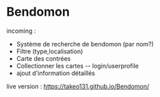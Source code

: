 # Bendomon

incoming :
- Système de recherche de bendomon (par nom?)
- Filtre (type,localisation)
- Carte des contrées
- Collectionner les cartes -- login/userprofile
- ajout d'information détaillés

live version : https://takeo131.github.io/Bendomon/
